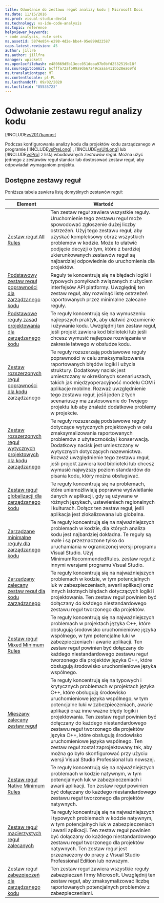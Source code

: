 ```yaml
---
title: Odwołanie do zestawu reguł analizy kodu | Microsoft Docs
ms.date: 11/15/2016
ms.prod: visual-studio-dev14
ms.technology: vs-ide-code-analysis
ms.topic: reference
helpviewer_keywords:
- code analysis, rule sets
ms.assetid: 5874e854-e298-4d2e-bbe4-95e899d22587
caps.latest.revision: 45
author: jillre
ms.author: jillfra
manager: wpickett
ms.openlocfilehash: e480869d5b13ecc051deaa97b0bfd2532519d18f
ms.sourcegitcommit: 6cfffa72af599a9d667249caaaa411bb28ea69fd
ms.translationtype: MT
ms.contentlocale: pl-PL
ms.lasthandoff: 09/02/2020
ms.locfileid: "85535723"
---
```

# <a name="code-analysis-rule-set-reference"></a>Odwołanie zestawu reguł analizy kodu
[!INCLUDE[vs2017banner](../includes/vs2017banner.md)]

Podczas konfigurowania analizy kodu dla projektów kodu zarządzanego w programie [!INCLUDE[vsPreLong](../includes/vsprelong-md.md)] , [!INCLUDE[vsUltLong](../includes/vsultlong-md.md)] lub [!INCLUDE[vsPro](../includes/vspro-md.md)] z listą wbudowanych *zestawów reguł*. Można użyć jednego z zestawów reguł standar lub dostosować zestaw reguł, aby odpowiadał wymaganiom projektu.

## <a name="available-rule-sets"></a>Dostępne zestawy reguł
 Poniższa tabela zawiera listę domyślnych zestawów reguł:

|Element|Wartość|
|-|-|
|[Zestaw reguł All Rules](../code-quality/all-rules-rule-set.md)|Ten zestaw reguł zawiera wszystkie reguły. Uruchomienie tego zestawu reguł może spowodować zgłoszenie dużej liczby ostrzeżeń. Użyj tego zestawu reguł, aby uzyskać kompleksowy obraz wszystkich problemów w kodzie. Może to ułatwić podjęcie decyzji o tym, które z bardziej ukierunkowanych zestawów reguł są najbardziej odpowiednie do uruchomienia dla projektów.|
|[Podstawowy zestaw reguł poprawności dla zarządzanego kodu](../code-quality/basic-correctness-rules-rule-set-for-managed-code.md)|Reguły te koncentrują się na błędach logiki i typowych pomyłkach związanych z użyciem interfejsów API platformy. Uwzględnij ten zestaw reguł, aby rozwinąć listę ostrzeżeń raportowanych przez minimalne zalecane reguły.|
|[Podstawowe reguły zasad projektowania dla zarządzanego kodu](../code-quality/basic-design-guideline-rules-rule-set-for-managed-code.md)|Te reguły koncentrują się na wymuszeniu najlepszych praktyk, aby ułatwić zrozumienie i używanie kodu. Uwzględnij ten zestaw reguł, jeśli projekt zawiera kod biblioteki lub jeśli chcesz wymusić najlepsze rozwiązania w zakresie łatwego w obsłudze kodu.|
|[Zestaw rozszerzonych reguł poprawności dla kodu zarządzanego](../code-quality/extended-correctness-rules-rule-set-for-managed-code.md)|Te reguły rozszerzają podstawowe reguły poprawności w celu zmaksymalizowania raportowanych błędów logiki i użycia struktury. Dodatkowy nacisk jest umieszczany w określonych scenariuszach, takich jak międzyoperacyjność modelu COM i aplikacje mobilne. Rozważ uwzględnienie tego zestawu reguł, jeśli jeden z tych scenariuszy ma zastosowanie do Twojego projektu lub aby znaleźć dodatkowe problemy w projekcie.|
|[Zestaw rozszerzonych reguł wytycznych projektowych dla kodu zarządzanego](../code-quality/extended-design-guidelines-rules-rule-set-for-managed-code.md)|Te reguły rozszerzają podstawowe reguły dotyczące wytycznych projektowych w celu zmaksymalizowania raportowanych problemów z użytecznością i konserwacją. Dodatkowy nacisk jest umieszczany w wytycznych dotyczących nazewnictwa. Rozważ uwzględnienie tego zestawu reguł, jeśli projekt zawiera kod biblioteki lub chcesz wymusić najwyższy poziom standardów do pisania kodu, który można obsługiwać.|
|[Zestaw reguł globalizacji dla zarządzanego kodu](../code-quality/globalization-rules-rule-set-for-managed-code.md)|Te reguły koncentrują się na problemach, które uniemożliwiają poprawne wyświetlanie danych w aplikacji, gdy są używane w różnych językach, ustawieniach regionalnych i kulturach. Dołącz ten zestaw reguł, jeśli aplikacja jest zlokalizowana lub globalna.|
|[Zarządzane minimalne reguły dla zarządzanego kodu](../code-quality/managed-minimun-rules-rule-set-for-managed-code.md)|Te reguły koncentrują się na najważniejszych problemach w kodzie, dla których analiza kodu jest najbardziej dokładna.  Te reguły są małe i są przeznaczone tylko do uruchamiania w ograniczonej wersji programu Visual Studio.  Użyj MinimumRecommendedRules. zestaw reguł z innymi wersjami programu Visual Studio.|
|[Zarządzany zalecany zestaw reguł dla kodu zarządzanego](../code-quality/managed-recommended-rules-rule-set-for-managed-code.md)|Te reguły koncentrują się na najważniejszych problemach w kodzie, w tym potencjalnych luk w zabezpieczeniach, awarii aplikacji oraz innych istotnych błędach dotyczących logiki i projektowania. Ten zestaw reguł powinien być dołączany do każdego niestandardowego zestawu reguł tworzonego dla projektów.|
|[Zestaw reguł Mixed Minimum Rules](../code-quality/mixed-minimum-rules-rule-set.md)|Te reguły koncentrują się na najważniejszych problemach w projektach języka C++, które obsługują środowisko uruchomieniowe języka wspólnego, w tym potencjalne luki w zabezpieczeniach i awarie aplikacji. Ten zestaw reguł powinien być dołączany do każdego niestandardowego zestawu reguł tworzonego dla projektów języka C++, które obsługują środowisko uruchomieniowe języka wspólnego.|
|[Mieszany zalecany zestaw reguł](../code-quality/mixed-recommended-rules-rule-set.md)|Te reguły koncentrują się na typowych i krytycznych problemach w projektach języka C++, które obsługują środowisko uruchomieniowe języka wspólnego, w tym potencjalne luki w zabezpieczeniach, awarie aplikacji oraz inne ważne błędy logiki i projektowania. Ten zestaw reguł powinien być dołączany do każdego niestandardowego zestawu reguł tworzonego dla projektów języka C++, które obsługują środowisko uruchomieniowe języka wspólnego.  Ten zestaw reguł został zaprojektowany tak, aby można go było skonfigurować przy użyciu wersji Visual Studio Professional lub nowszej.|
|[Zestaw reguł Native Minimum Rules](../code-quality/native-minimum-rules-rule-set.md)|Te reguły koncentrują się na najważniejszych problemach w kodzie natywnym, w tym potencjalnych luk w zabezpieczeniach i awarii aplikacji. Ten zestaw reguł powinien być dołączany do każdego niestandardowego zestawu reguł tworzonego dla projektów natywnych.|
|[Zestaw reguł macierzystych reguł zalecanych](../code-quality/native-recommended-rules-rule-set.md)|Te reguły koncentrują się na najważniejszych i typowych problemach w kodzie natywnym, w tym potencjalnych luk w zabezpieczeniach i awarii aplikacji.  Ten zestaw reguł powinien być dołączany do każdego niestandardowego zestawu reguł tworzonego dla projektów natywnych.  Ten zestaw reguł jest przeznaczony do pracy z Visual Studio Professional Edition lub nowszym.|
|[Zestaw reguł zabezpieczeń dla zarządzanego kodu](../code-quality/security-rules-rule-set-for-managed-code.md)|Ten zestaw reguł zawiera wszystkie reguły zabezpieczeń firmy Microsoft. Uwzględnij ten zestaw reguł, aby zmaksymalizować liczbę raportowanych potencjalnych problemów z zabezpieczeniami.|
